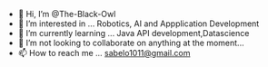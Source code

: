 - 👋 Hi, I’m @The-Black-Owl
- 👀 I’m interested in ... Robotics, AI and Appplication Development
- 🌱 I’m currently learning ... Java API development,Datascience 
- 💞️ I’m not looking to collaborate on anything at the moment...
- 📫 How to reach me ... sabelo1011@gmail.com

<!---
The-Black-Owl/The-Black-Owl is a ✨ special ✨ repository because its `README.md` (this file) appears on your GitHub profile.
You can click the Preview link to take a look at your changes.
--->
